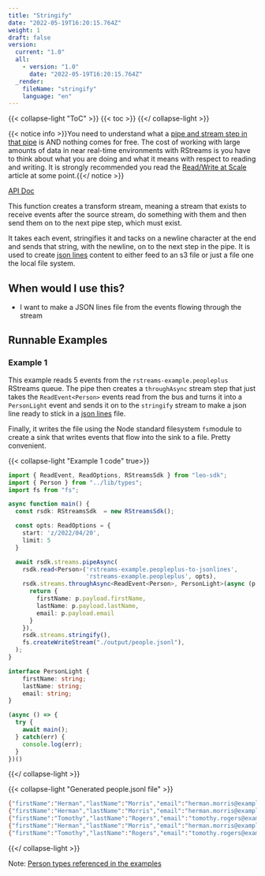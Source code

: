 ```yaml
---
title: "Stringify"
date: "2022-05-19T16:20:15.764Z"
weight: 1
draft: false
version:
  current: "1.0"
  all:
    - version: "1.0"
      date: "2022-05-19T16:20:15.764Z"
  _render:
    fileName: "stringify"
    language: "en"
---
```


{{< collapse-light "ToC" >}}
{{< toc  >}}
{{</ collapse-light >}}

{{< notice info >}}You need to understand what a [pipe and stream step in that pipe](../../../streams-primer) is AND 
nothing comes for free.  The cost of working with large amounts of data in near real-time environments
with RStreams is you have to think about what you are doing and what it means with respect to
reading and writing.  It is strongly recommended you read the [Read/Write at Scale](../../../read-write-scale) 
article at some point.{{</ notice >}}

[API Doc](https://leoplatform.github.io/Nodejs/modules/index.StreamUtil.html#stringify)

This function creates a transform stream, meaning a stream that exists to receive events after the source stream,
do something with them and then send them on to the next pipe step, which must exist.

It takes each event, stringifies it and tacks on a newline character at the end and sends that string, with the newline,
on to the next step in the pipe.  It is used to create [json lines](https://jsonlines.org/) content to either feed to an s3 file or just a file
one the local file system.

## When would I use this?
* I want to make a JSON lines file from the events flowing through the stream

## Runnable Examples
### Example 1

This example reads 5 events from the `rstreams-example.peopleplus` RStreams queue.  The pipe then creates
a `throughAsync` stream step that just takes the `ReadEvent<Person>` events read from the bus 
and turns it into a `PersonLight` event and sends it on to the `stringify` stream to make a 
json line ready to stick in a [json lines](https://jsonlines.org/) file.

Finally, it writes the file using the Node standard filesystem `fs`module to create a sink that writes events that flow into
the sink to a file.  Pretty convenient.

{{< collapse-light "Example 1 code" true>}}
```typescript {linenos=inline,anchorlinenos=true,lineanchors=ex1}
import { ReadEvent, ReadOptions, RStreamsSdk } from "leo-sdk";
import { Person } from "../lib/types";
import fs from "fs";

async function main() {
  const rsdk: RStreamsSdk  = new RStreamsSdk();

  const opts: ReadOptions = {
    start: 'z/2022/04/20',
    limit: 5
  }

  await rsdk.streams.pipeAsync(
    rsdk.read<Person>('rstreams-example.peopleplus-to-jsonlines',
                      'rstreams-example.peopleplus', opts),
    rsdk.streams.throughAsync<ReadEvent<Person>, PersonLight>(async (p: ReadEvent<Person>) => {
      return {
        firstName: p.payload.firstName,
        lastName: p.payload.lastName,
        email: p.payload.email
      }
    }),
    rsdk.streams.stringify(),
    fs.createWriteStream("./output/people.jsonl"),
  );
}

interface PersonLight {
    firstName: string;
    lastName: string;
    email: string;
}

(async () => {
  try {
    await main();
  } catch(err) {
    console.log(err);
  }
})()
```
{{</ collapse-light >}}

{{< collapse-light "Generated people.jsonl file" >}}
```bash {linenos=inline,anchorlinenos=true,lineanchors=ex1results}
{"firstName":"Herman","lastName":"Morris","email":"herman.morris@example.com"}
{"firstName":"Herman","lastName":"Morris","email":"herman.morris@example.com"}
{"firstName":"Tomothy","lastName":"Rogers","email":"tomothy.rogers@example.com"}
{"firstName":"Herman","lastName":"Morris","email":"herman.morris@example.com"}
{"firstName":"Tomothy","lastName":"Rogers","email":"tomothy.rogers@example.com"}
```
{{</ collapse-light >}}

Note: [Person types referenced in the examples](../../#person-types-referenced-in-the-examples)

